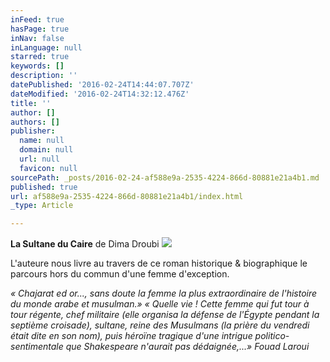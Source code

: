 ```yaml
---
inFeed: true
hasPage: true
inNav: false
inLanguage: null
starred: true
keywords: []
description: ''
datePublished: '2016-02-24T14:44:07.707Z'
dateModified: '2016-02-24T14:32:12.476Z'
title: ''
author: []
authors: []
publisher:
  name: null
  domain: null
  url: null
  favicon: null
sourcePath: _posts/2016-02-24-af588e9a-2535-4224-866d-80881e21a4b1.md
published: true
url: af588e9a-2535-4224-866d-80881e21a4b1/index.html
_type: Article

---
```

**La Sultane du Caire** de Dima Droubi
![](https://the-grid-user-content.s3-us-west-2.amazonaws.com/6ce6faed-e4ac-4c37-a159-d485e3bdf9dc.png)

L'auteure nous livre au travers de ce roman
historique & biographique
le parcours hors du commun d'une femme d'exception. 

_« Chajarat ed or..., sans doute la femme la plus extraordinaire de
l'histoire du monde arabe et musulman.»
« Quelle vie ! Cette femme qui fut tour à tour régente, chef militaire
(elle organisa la défense de l'Égypte pendant la septième croisade),
sultane, reine des Musulmans (la prière du vendredi était dite en son
nom), puis héroïne tragique d'une intrigue politico-sentimentale que
Shakespeare n'aurait pas dédaignée,...»
Fouad Laroui_